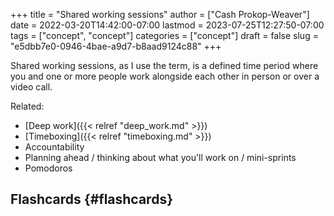 +++
title = "Shared working sessions"
author = ["Cash Prokop-Weaver"]
date = 2022-03-20T14:42:00-07:00
lastmod = 2023-07-25T12:27:50-07:00
tags = ["concept", "concept"]
categories = ["concept"]
draft = false
slug = "e5dbb7e0-0946-4bae-a9d7-b8aad9124c88"
+++

Shared working sessions, as I use the term, is a defined time period where you and one or more people work alongside each other in person or over a video call.

Related:

-   [Deep work]({{< relref "deep_work.md" >}})
-   [Timeboxing]({{< relref "timeboxing.md" >}})
-   Accountability
-   Planning ahead / thinking about what you'll work on / mini-sprints
-   Pomodoros


## Flashcards {#flashcards}
